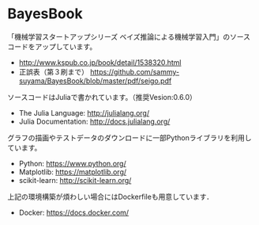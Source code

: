 # BayesBook

「機械学習スタートアップシリーズ ベイズ推論による機械学習入門」のソースコードをアップしています。
* http://www.kspub.co.jp/book/detail/1538320.html
* 正誤表（第３刷まで） https://github.com/sammy-suyama/BayesBook/blob/master/pdf/seigo.pdf

ソースコードはJuliaで書かれています。（推奨Vesion:0.6.0）
* The Julia Language: http://julialang.org/
* Julia Documentation: http://docs.julialang.org/

グラフの描画やテストデータのダウンロードに一部Pythonライブラリを利用しています。
* Python: https://www.python.org/
* Matplotlib: https://matplotlib.org/
* scikit-learn: http://scikit-learn.org/

上記の環境構築が煩わしい場合にはDockerfileも用意しています．
* Docker: https://docs.docker.com/ 
